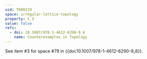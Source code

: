 ```yaml
---
uid: T000229
space: irregular-lattice-topology
property: t_3
value: false
refs:
  - doi: 10.1007/978-1-4612-6290-9_6
    name: Counterexamples in Topology
---
```

See item #3 for space #79 in {{doi:10.1007/978-1-4612-6290-9_6}}.
